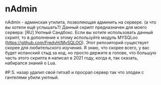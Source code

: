 # nAdmin
nAdmin - админская утилита, позволяющая админить на сервере. (а что вы хотели ещё услышать?) Данный скрипт предназначен для моего сервера: [RU] Уютный Сандбокс. Если вы хотите использовать данный скрипт, то в дополнение к этому используйте модуль MYSQLoo (https://github.com/FredyH/MySQLOO). Этот репозиторий существует скорее для любительского изучения. Я знаю, что скорее всего, у вас будет испанский стыд за код, но просто держите в голове, что большую часть этого скрипта я написал в 2021 году, когда я, так сказать, набирался знаний о Lua.

#P.S. назар удалил свой гитхаб и просрал сервер так что злодеи с гантелями убили уютный.
